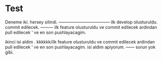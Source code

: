 Test
====

Deneme iki.
hersey silindi.
————————————
ilk develop olusturuldu.
commit edilecek.
———
ilk feature olusturuldu ve commit edilecek ardindan pull edilecek ‘ ve en son pushlayacagim.

ikinci isi aldim .
kkkkkk/ilk feature olusturuldu ve commit edilecek ardindan pull edilecek ‘ ve en son pushlayacagim.
isi aldim apiyorum.
——
sorun yok gibi.